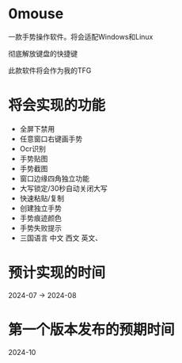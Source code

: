 # 0mouse

一款手势操作软件。将会适配Windows和Linux

彻底解放键盘的快捷键

此款软件将会作为我的TFG

# 将会实现的功能

- 全屏下禁用
- 任意窗口右键画手势
- Ocr识别
- 手势贴图
- 手势截图
- 窗口边缘四角独立功能
- 大写锁定/30秒自动关闭大写
- 快速粘贴/复制
- 创建独立手势
- 手势痕迹颜色
- 手势失败提示
- 三国语言 中文 西文 英文、

# 预计实现的时间

2024-07 -> 2024-08

# 第一个版本发布的预期时间

2024-10
